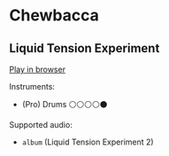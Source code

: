 # Chewbacca

## Liquid Tension Experiment


[Play in browser](http://pages.cs.wisc.edu/~tolly/customs/?title=chewbacca&artist=liquid-tension-experiment)

Instruments:

  * (Pro) Drums ⚪️⚪️⚪️⚪️⚫️

Supported audio:

  * `album` (Liquid Tension Experiment 2)

